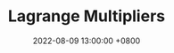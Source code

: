 ---
layout: post
title:  "Lagrange Multipliers"
date:   2022-08-09 13:00:00 +0800
categories: math, machine-learning, ma1511
mathjax: true
---